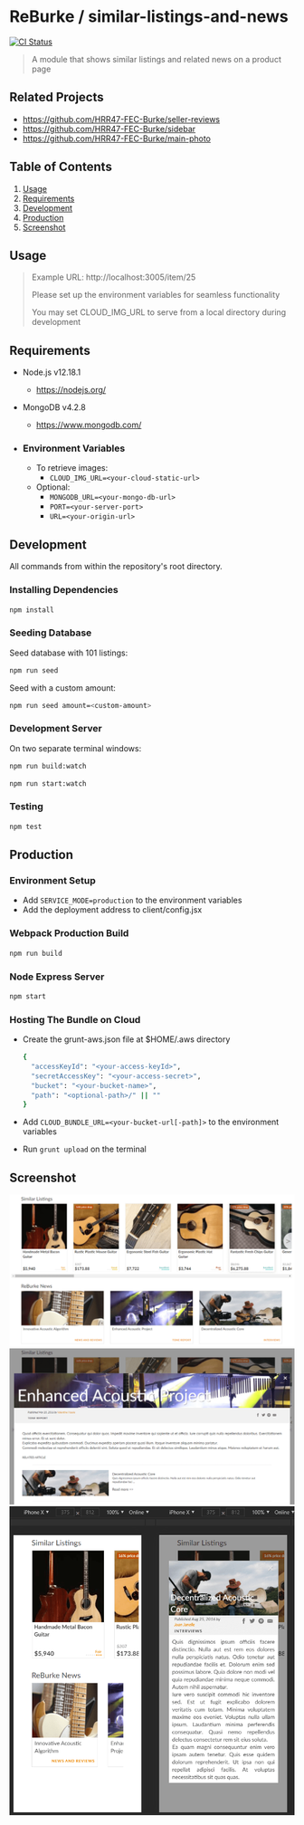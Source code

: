 # ReBurke / similar-listings-and-news

[![CI Status](https://circleci.com/gh/HRR47-FEC-Burke/similar-listings-and-news.svg?style=shield)](https://circleci.com/gh/HRR47-FEC-Burke/similar-listings-and-news)

> A module that shows similar listings and related news on a product page

## Related Projects

  - https://github.com/HRR47-FEC-Burke/seller-reviews
  - https://github.com/HRR47-FEC-Burke/sidebar
  - https://github.com/HRR47-FEC-Burke/main-photo

## Table of Contents

1. [Usage](#Usage)
2. [Requirements](#requirements)
3. [Development](#development)
4. [Production](#production)
5. [Screenshot](#screenshot)

## Usage

> Example URL: http://localhost:3005/item/25
>
> Please set up the environment variables for seamless functionality
>
> You may set CLOUD_IMG_URL to serve from a local directory during development

## Requirements

- Node.js v12.18.1
  - https://nodejs.org/

- MongoDB v4.2.8
  - https://www.mongodb.com/

- ### Environment Variables
  - To retrieve images:
    - `CLOUD_IMG_URL=<your-cloud-static-url>`
  - Optional:
    - `MONGODB_URL=<your-mongo-db-url>`
    - `PORT=<your-server-port>`
    - `URL=<your-origin-url>`

## Development

All commands from within the repository's root directory.

### Installing Dependencies

```sh
npm install
```

### Seeding Database

Seed database with 101 listings:

```sh
npm run seed
```

Seed with a custom amount:

```sh
npm run seed amount=<custom-amount>
```

### Development Server

On two separate terminal windows:

```sh
npm run build:watch
```

```sh
npm run start:watch
```

### Testing

```sh
npm test
```

## Production

### Environment Setup

- Add `SERVICE_MODE=production` to the environment variables
- Add the deployment address to client/config.jsx

### Webpack Production Build

```sh
npm run build
```

### Node Express Server

```sh
npm start
```

### Hosting The Bundle on Cloud

- Create the grunt-aws.json file at $HOME/.aws directory
  ```sh
  {
    "accessKeyId": "<your-access-keyId>",
    "secretAccessKey": "<your-access-secret>",
    "bucket": "<your-bucket-name>",
    "path": "<optional-path>/" || ""
  }
  ```
- Add `CLOUD_BUNDLE_URL=<your-bucket-url[-path]>` to the environment variables

- Run `grunt upload` on the terminal

## Screenshot

![Screenshot](./docs/screenshot.png?raw=true "Screenshot")
![Article](./docs/article-modal.png?raw=true "Article Modal Pop-Up")
![Mobile](./docs/mobile.png?raw=true "Mobile View")
